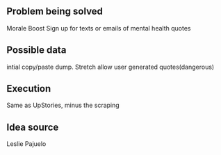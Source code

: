## Problem being solved
Morale Boost
Sign up for texts or emails of mental health quotes 
## Possible data 
intial copy/paste dump. Stretch allow user generated quotes(dangerous)
## Execution 
Same as UpStories, minus the scraping        
## Idea source

Leslie Pajuelo